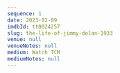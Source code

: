 ```yaml
---
sequence: 1
date: 2023-02-09
imdbId: tt0024257
slug: the-life-of-jimmy-dolan-1933
venue: null
venueNotes: null
medium: Watch TCM
mediumNotes: null
---
```


